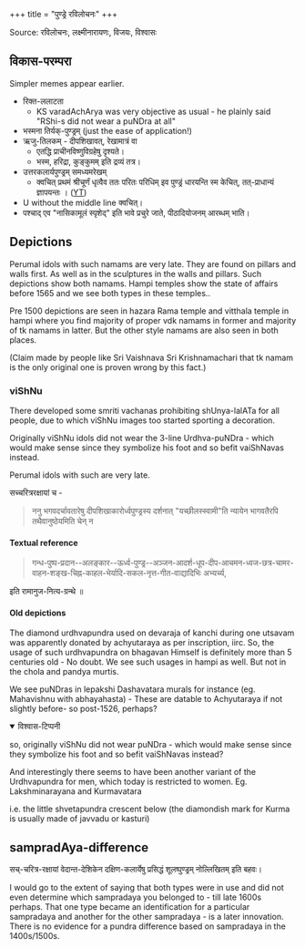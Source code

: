+++
title = "पुण्ड्रे रविलोचनः"
+++

Source: रविलोचनः, लक्ष्मीनारायणः, विजयः, विश्वासः

## विकास-परम्परा
Simpler memes appear earlier.

- रिक्त-ललाटता
  - KS varadAchArya was very objective as usual - he plainly said "RShi-s did not wear a puNDra at all"
- भस्मना तिर्यक्-पुण्ड्रम् (just the ease of application!)
- ऋजु-तिलकम् - दीपशिखावत्, रेखामात्रं वा
  - एतद्धि प्राचीनविष्णुविग्रहेषु दृश्यते। 
  - भस्म, हरिद्रा, कुङ्कुमम् इति द्रव्यं तत्र। 
- उत्तरकलार्यपुण्ड्रम् समध्यमरेखम् 
  - क्वचित् प्रथमं श्रीचूर्णं धृत्वैव ततः परितः परिधिम् इव पुण्ड्रं धारयन्ति स्म केचित्, तत्-प्राधान्यं ज्ञापयन्तः । ([YT](https://youtu.be/SSourk5gH2E?t=1473))
- U without the middle line क्वचित्। 
- पश्चाद् एव "नासिकामूलं स्पृशेद्" इति भावे प्रचुरे जाते, पीठादियोजनम् आरब्धम् भाति।

## Depictions
Perumal idols with such namams are very late. They are found on pillars and walls first. As well as in the sculptures in the walls and pillars. Such depictions show both namams. Hampi temples show the state of affairs before 1565 and we see both types in these temples..  

Pre 1500 depictions are seen in hazara Rama temple and vitthala temple in hampi where you find majority of proper vdk  namams in former and majority of tk namams in latter. But the other style namams are also seen in both places.

(Claim made by people like Sri Vaishnava Sri Krishnamachari that tk namam is the only original one is proven wrong by this fact.) 

### viShNu
There developed some smriti vachanas prohibiting shUnya-lalATa for all people, due to which viShNu images too started sporting a decoration.

Originally viShNu idols did not wear the 3-line Urdhva-puNDra - which would make sense since they symbolize his foot and so befit vaiShNavas instead. 

Perumal idols with such are very late. 

सच्चरित्ररक्षायां च - 

> ननु भगवदर्चावतारेषु दीपशिखाकारोर्ध्वपुण्ड्रस्य दर्शनात् 
"यच्छीलस्स्वामी"ति न्यायेन भागवतैरपि तथैवानुष्ठेयमिति चेन् न


#### Textual reference
> गन्ध-पुष्प-प्रदान--अलङ्कार--ऊर्ध्व-पुण्ड्र--अञ्जन-आदर्श-धूप-दीप-आचमन-ध्वज-छत्र-चामर-वाहन-शङ्ख-चिह्न-काहल-भेर्यादि-सकल-नृत्त-गीत-वाद्यादिभिः अभ्यर्च्य,

इति रामानुज-नित्य-ग्रन्थे ॥

#### Old depictions
The diamond urdhvapundra used on devaraja of kanchi during one utsavam was apparently donated by achyutaraya as per inscription, iirc. So, the usage of such urdhvapundra on bhagavan Himself is definitely more than 5 centuries old -  No doubt. We see such usages in hampi as well. But not in the chola and pandya murtis.

We see puNDras in lepakshi Dashavatara murals for instance (eg. Mahavishnu with abhayahasta) - These are datable to Achyutaraya if not slightly before- so post-1526, perhaps?

<details open><summary>विश्वास-टिप्पनी</summary>

so, originally viShNu did not wear puNDra - which would make sense since they symbolize his foot and so befit vaiShNavas instead?
</details>

And interestingly there seems to have been another variant of the Urdhvapundra for men, which today is restricted to women. Eg. Lakshminarayana and Kurmavatara 

i.e. the little shvetapundra crescent below (the diamondish mark for Kurma is usually made of javvadu or kasturi)


## sampradAya-difference
सच्-चरित्र-रक्षायां वेदान्त-देशिकेन दक्षिण-कलार्येषु प्रसिद्धं शूलष्पुण्ड्रम् नोल्लिखितम् इति बहवः।

I would go to the extent of saying that both types were in use and did not even determine which sampradaya you belonged to - till late 1600s perhaps. That one type became an identification for a particular sampradaya and another for the other sampradaya - is a later innovation. There is no evidence for a pundra difference based on sampradaya in the 1400s/1500s.
